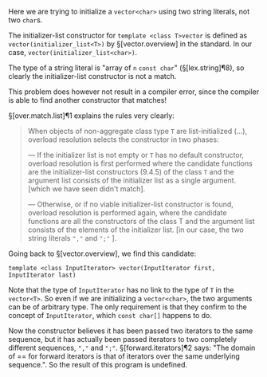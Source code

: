 Here we are trying to initialize a `vector<char>` using two string literals, not two `char`s.

The initializer-list constructor for `template <class T>vector` is defined as `vector(initializer_list<T>)` by §[vector.overview] in the standard. In our case, `vector(initializer_list<char>)`.

The type of a string literal is "array of `n` `const char`" (§[lex.string]¶8), so clearly the initializer-list constructor is not a match.

This problem does however not result in a compiler error, since the compiler is able to find another constructor that matches!

§[over.match.list]¶1 explains the rules very clearly:
> When objects of non-aggregate class type `T` are list-initialized (...), overload resolution selects the constructor in two phases:
>
> — If the initializer list is not empty or `T` has no default constructor, overload resolution is first performed where the candidate functions are the initializer-list constructors (9.4.5) of the class `T` and the argument list consists of the initializer list as a single argument. [which we have seen didn't match].
>
> —  Otherwise, or if no viable initializer-list constructor is found, overload resolution is performed again, where the candidate functions are all the constructors of the class T and the argument list consists of the elements of the initializer list. [in our case, the two string literals `","` and `";"` ].

Going back to §[vector.overview], we find this candidate:

```
template <class InputIterator> vector(InputIterator first, InputIterator last)
```

Note that the type of `InputIterator` has no link to the type of `T` in the `vector<T>`. So even if we are initializing a `vector<char>`, the two arguments can be of arbitrary type. The only requirement is that they confirm to the concept of `InputIterator`, which `const char[]` happens to do.

Now the constructor believes it has been passed two iterators to the same sequence, but it has actually been passed iterators to two completely different sequences, `","` and `";"`. §[forward.iterators]¶2 says: "The domain of == for forward iterators is that of iterators over the same underlying sequence.". So the result of this program is undefined.